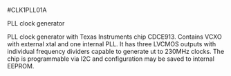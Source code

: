 <!--- PrjInfo ---> <!--- Please remove this line after manually editing --->
<!--- 00a56be08b96043df9e37d6aff7b6990 --->
<!--- Created:20170111-16:38: ---> 
<!--- Author:Mlab: ---> 
<!--- AuthorEmail:mlab@mlab.cz: ---> 
<!--- Tags:imported: ---> 
<!--- Ust:[End]: ---> 
<!--- Name:CLK1PLL01A: --->
#CLK1PLL01A 
<!--- LongName --->
PLL clock generator
<!--- ELongName ---> 

<!--- Lead --->
PLL clock generator with Texas Instruments chip CDCE913. Contains VCXO with external xtal and
one internal PLL. It has three LVCMOS outputs with individual frequency dividers capable to
generate ut to 230MHz clocks. The chip is programmable via I2C and configuration may be saved
to internal EEPROM.
<!--- ELead ---> 


​
​
<!--- Description --->
<!--- EDescription --->
<!--- Content --->
<!--- EContent --->
            